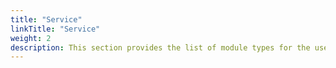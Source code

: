 ```yaml
---
title: "Service"
linkTitle: "Service"
weight: 2
description: This section provides the list of module types for the user to use in an AWS service Opta yaml (a root one with no environments on top specified), along with their inputs and outputs.
---
```

